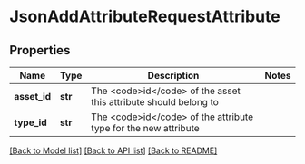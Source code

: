 # JsonAddAttributeRequestAttribute

## Properties
Name | Type | Description | Notes
------------ | ------------- | ------------- | -------------
**asset_id** | **str** | The &lt;code&gt;id&lt;/code&gt; of the asset this attribute should belong to | 
**type_id** | **str** | The &lt;code&gt;id&lt;/code&gt; of the attribute type for the new attribute | 

[[Back to Model list]](../README.md#documentation-for-models) [[Back to API list]](../README.md#documentation-for-api-endpoints) [[Back to README]](../README.md)


